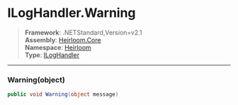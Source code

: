 # ILogHandler.Warning

> **Framework**: .NETStandard,Version=v2.1  
> **Assembly**: [Heirloom.Core][0]  
> **Namespace**: [Heirloom][0]  
> **Type**: [ILogHandler][1]

--------------------------------------------------------------------------------

### Warning(object)

```cs
public void Warning(object message)
```

[0]: ../Heirloom.Core.md
[1]: Heirloom.ILogHandler.md
